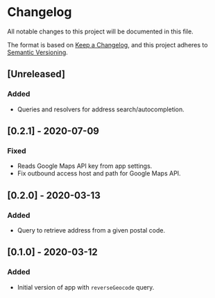 # Changelog
All notable changes to this project will be documented in this file.

The format is based on [Keep a Changelog](https://keepachangelog.com/en/1.0.0/),
and this project adheres to [Semantic Versioning](https://semver.org/spec/v2.0.0.html).

## [Unreleased]
### Added
- Queries and resolvers for address search/autocompletion.

## [0.2.1] - 2020-07-09
### Fixed
- Reads Google Maps API key from app settings.
- Fix outbound access host and path for Google Maps API.

## [0.2.0] - 2020-03-13
### Added
- Query to retrieve address from a given postal code.

## [0.1.0] - 2020-03-12
### Added
- Initial version of app with `reverseGeocode` query.

